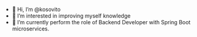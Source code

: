 - 👋 Hi, I’m @kosovito
- 👀 I’m interested in improving myself knowledge
- 🌱 I’m currently perform the role of Backend Developer with Spring Boot microservices.
<!---
kosovito/kosovito is a ✨ special ✨ repository because its `README.md` (this file) appears on your GitHub profile.
You can click the Preview link to take a look at your changes.
--->
